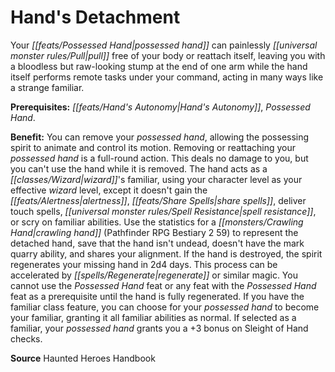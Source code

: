 ﻿---
cssclass: [feats]

---
# Hand's Detachment

Your _[[feats/Possessed Hand|possessed hand]]_ can painlessly _[[universal monster rules/Pull|pull]]_ free of your body or reattach itself, leaving you with a bloodless but raw-looking stump at the end of one arm while the hand itself performs remote tasks under your command, acting in many ways like a strange familiar.

**Prerequisites:** _[[feats/Hand's Autonomy|Hand's Autonomy]]_, _Possessed Hand_.

**Benefit:** You can remove your _possessed hand_, allowing the possessing spirit to animate and control its motion. Removing or reattaching your _possessed hand_ is a full-round action. This deals no damage to you, but you can't use the hand while it is removed. The hand acts as a _[[classes/Wizard|wizard]]_'s familiar, using your character level as your effective _wizard_ level, except it doesn't gain the _[[feats/Alertness|alertness]]_, _[[feats/Share Spells|share spells]]_, deliver touch spells, _[[universal monster rules/Spell Resistance|spell resistance]]_, or scry on familiar abilities. Use the statistics for a _[[monsters/Crawling Hand|crawling hand]]_ (Pathfinder RPG Bestiary 2 59) to represent the detached hand, save that the hand isn't undead, doesn't have the mark quarry ability, and shares your alignment. If the hand is destroyed, the spirit regenerates your missing hand in 2d4 days. This process can be accelerated by _[[spells/Regenerate|regenerate]]_ or similar magic. You cannot use the _Possessed Hand_ feat or any feat with the _Possessed Hand_ feat as a prerequisite until the hand is fully regenerated. If you have the familiar class feature, you can choose for your _possessed hand_ to become your familiar, granting it all familiar abilities as normal. If selected as a familiar, your _possessed hand_ grants you a +3 bonus on Sleight of Hand checks.

**Source** Haunted Heroes Handbook